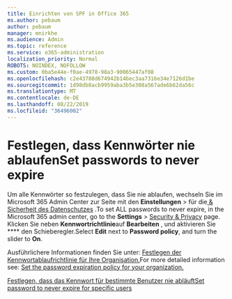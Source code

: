 ```yaml
---
title: Einrichten von SPF in Office 365
ms.author: pebaum
author: pebaum
manager: mnirkhe
ms.audience: Admin
ms.topic: reference
ms.service: o365-administration
localization_priority: Normal
ROBOTS: NOINDEX, NOFOLLOW
ms.custom: 0ba5e44e-f0ae-4978-98a3-90065447af08
ms.openlocfilehash: c2e43788d674942b14bec3aa7316e34e7126d1be
ms.sourcegitcommit: 1d98db8acb9959aba3b5e308a567ade6b62da56c
ms.translationtype: MT
ms.contentlocale: de-DE
ms.lasthandoff: 08/22/2019
ms.locfileid: "36496002"
---
```

# <a name="set-passwords-to-never-expire"></a><span data-ttu-id="5267f-102">Festlegen, dass Kennwörter nie ablaufen</span><span class="sxs-lookup"><span data-stu-id="5267f-102">Set passwords to never expire</span></span> 

<span data-ttu-id="5267f-103">Um alle Kennwörter so festzulegen, dass Sie nie ablaufen, wechseln Sie im Microsoft 365 Admin Center zur Seite mit den **Einstellungen** > für die[ &amp; Sicherheit des Datenschutzes](https://portal.office.com/adminportal/home#/settings/security) .</span><span class="sxs-lookup"><span data-stu-id="5267f-103">To set ALL passwords to never expire, in the Microsoft 365 admin center, go to the **Settings** > [Security &amp; Privacy](https://portal.office.com/adminportal/home#/settings/security) page.</span></span> <span data-ttu-id="5267f-104">Klicken Sie neben **Kennwortrichtlinie**auf **Bearbeiten** , und aktivieren Sie \*\*\*\* den Schieberegler.</span><span class="sxs-lookup"><span data-stu-id="5267f-104">Select **Edit** next to **Password policy**, and turn the slider to **On**.</span></span>
  
<span data-ttu-id="5267f-105">Ausführlichere Informationen finden Sie unter: [Festlegen der Kennwortablaufrichtlinie für Ihre Organisation.](https://support.office.com/article/0f54736f-eb22-414c-8273-498a0918678f)</span><span class="sxs-lookup"><span data-stu-id="5267f-105">For more detailed information see: [Set the password expiration policy for your organization.](https://support.office.com/article/0f54736f-eb22-414c-8273-498a0918678f)</span></span>
  
[<span data-ttu-id="5267f-106">Festlegen, dass das Kennwort für bestimmte Benutzer nie abläuft</span><span class="sxs-lookup"><span data-stu-id="5267f-106">Set password to never expire for specific users</span></span>](https://support.office.com/article/f493e3af-e1d8-4668-9211-230c245a0466)
  
